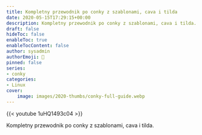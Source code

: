 ```yaml
---
title: Kompletny przewodnik po conky z szablonami, cava i tilda
date: 2020-05-15T17:29:15+00:00
description: Kompletny przewodnik po conky z szablonami, cava i tilda.
draft: false
hideToc: false
enableToc: true
enableTocContent: false
author: sysadmin
authorEmoji: 🐧
pinned: false
series:
- conky
categories:
- Linux
cover:
    image: images/2020-thumbs/conky-full-guide.webp
---
```

{{< youtube 1uHQ1493c04 >}}
<figcaption>Kompletny przewodnik po conky z szablonami, cava i tilda.</figcaption>